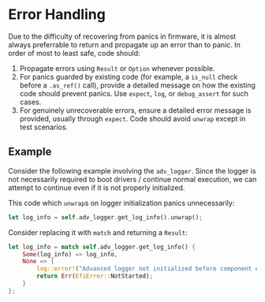 # Error Handling

Due to the difficulty of recovering from panics in firmware, it is almost always preferrable to return and propagate up an error than to panic. In order of most to least safe, code should:
1. Propagate errors using `Result` or `Option` whenever possible. 
2. For panics guarded by existing code (for example, a `is_null` check before a `.as_ref()` call), provide a detailed message on how the existing code should prevent panics. Use `expect`, `log`, or `debug_assert` for such cases. 
3. For genuinely unrecoverable errors, ensure a detailed error message is provided, usually through `expect`. Code should avoid `unwrap` except in test scenarios.

## Example
Consider the following example involving the `adv_logger`. Since the logger is not necessarily required to boot drivers / continue normal execution, we can attempt to continue even if it is not properly initialized.

This code which `unwrap`s on logger initialization panics unnecessarily:

``` rust
let log_info = self.adv_logger.get_log_info().unwrap();
```

Consider replacing it with `match` and returning a `Result`:

``` rust
let log_info = match self.adv_logger.get_log_info() {
    Some(log_info) => log_info,
    None => {
        log::error!("Advanced logger not initialized before component entry point!");
        return Err(EfiError::NotStarted);
    }
};
```
